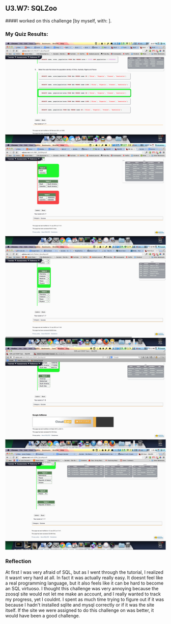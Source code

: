 ## U3.W7: SQLZoo

####I worked on this challenge [by myself, with: ].



### My Quiz Results:
<!-- Include the link to your image (saved in the imgs folder) to display it inline. -->
<img src="../imgs/Challenge_1_Quizzes/Select_Basics.png">
<img src="../imgs/Challenge_1_Quizzes/SELECT_FROM_world.png">
<img src="../imgs/Challenge_1_Quizzes/NOBEL_quiz.png">
<img src="../imgs/Challenge_1_Quizzes/Sum_and_Count_Quizz.png">
<img src="../imgs/Challenge_1_Quizzes/Join_quiz.png">





### Reflection

At first I was very afraid of SQL, but as I went through the tutorial, I realized it wasnt very hard at all. In fact it was actually really easy. It doesnt feel like a real programming language, but it also feels like it can be hard to become an SQL virtuoso. I thought this challenge was very annoying because the zoosql site would not let me make an account, and I really wanted to track my progress, yet I couldnt. I spent as much time trying to figure out if it was because I hadn't installed sqlite and mysql correctly or if it was the site itself. If the site we were assigned to do this challenge on was better, it would have been a good challenge.
